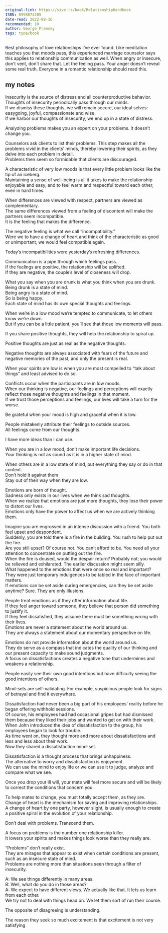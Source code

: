 ```yaml
---
original-link: https://sive.rs/book/RelationshipHandbook
ISBN: 0998874205
date-read: 2022-08-16
recommended: 10
author: George Pransky
tags: type/book
---
```


Best philosophy of love relationships I’ve ever found. Like meditation teaches you that moods pass, this experienced marriage counselor says this applies to relationship communication as well. When angry or insecure, don’t vent, don’t share that. Let the feeling pass. Your anger doesn’t reveal some real truth. Everyone in a romantic relationship should read this.

## my notes

Insecurity is the source of distress and all counterproductive behavior.  
Thoughts of insecurity periodically pass through our minds.  
If we dismiss these thoughts, we will remain secure, our ideal selves: easygoing, joyful, compassionate and wise.  
If we harbor our thoughts of insecurity, we end up in a state of distress.  
  
Analyzing problems makes you an expert on your problems. It doesn’t change you.  
  
Counselors ask clients to list their problems. This step makes all the problems vivid in the clients’ minds, thereby lowering their spirits, as they delve into each problem in detail.  
Problems then seem so formidable that clients are discouraged.  
  
A characteristic of very low moods is that every little problem looks like the tip of an iceberg.  
Maintaining a sense of well-being is all it takes to make the relationship enjoyable and easy, and to feel warm and respectful toward each other, even in hard times.  
  
When differences are viewed with respect, partners are viewed as complementary.  
The same differences viewed from a feeling of discontent will make the partners seem incompatible.  
It is the feeling that makes the difference.  
  
The negative feeling is what we call “incompatibility.”  
Were we to have a change of heart and think of the characteristic as good or unimportant, we would feel compatible again.  
  
Today’s incompatibilities were yesterday’s refreshing differences.  
  
Communication is a pipe through which feelings pass.  
If the feelings are positive, the relationship will be uplifted.  
If they are negative, the couple’s level of closeness will drop.  
  
What you say when you are drunk is what you think when you are drunk.  
Being drunk is a state of mind.  
Being angry is a state of mind.  
So is being happy.  
Each state of mind has its own special thoughts and feelings.  
  
When we’re in a low mood we’re tempted to communicate, to let others know we’re down.  
But if you can be a little patient, you’ll see that those low moments will pass.  
  
If you share positive thoughts, they will help the relationship to spiral up.  
  
Positive thoughts are just as real as the negative thoughts.  
  
Negative thoughts are always associated with fears of the future and negative memories of the past, and only the present is real.  
  
When your spirits are low is when you are most compelled to “talk about things” and least advised to do so.  
  
Conflicts occur when the participants are in low moods.  
When our thinking is negative, our feelings and perceptions will exactly reflect those negative thoughts and feelings in that moment.  
If we trust those perceptions and feelings, our lives will take a turn for the worse.  
  
Be grateful when your mood is high and graceful when it is low.  
  
People mistakenly attribute their feelings to outside sources.  
All feelings come from our thoughts.  
  
I have more ideas than I can use.  
  
When you are in a low mood, don’t make important life decisions.  
Your thinking is not as sound as it is in a higher state of mind.  
  
When others are in a low state of mind, put everything they say or do in that context.  
Don’t hold it against them  
Stay out of their way when they are low.  
  
Emotions are born of thought.  
Sadness only exists in our lives when we think sad thoughts.  
When we realize that emotions are just more thoughts, they lose their power to distort our lives.  
Emotions only have the power to affect us when we are actively thinking them.  
  
Imagine you are engrossed in an intense discussion with a friend. You both feel upset and despondent.  
Suddenly, you are told there is a fire in the building. You rush to help put out the fire.  
Are you still upset? Of course not. You can’t afford to be. You need all your attention to concentrate on putting out the fire.  
When the fire is doused, would the despair return? Probably not; you would be relieved and exhilarated. The earlier discussion might seem silly.  
What happened to the emotions that were once so real and important?  
They were just temporary indulgences to be tabled in the face of important matters.  
If emotions can be set aside during emergencies, can they be set aside anytime? Sure. They are only illusions.  
  
People treat emotions as if they offer information about life.  
If they feel anger toward someone, they believe that person did something to justify it.  
If they feel dissatisfied, they assume there must be something wrong with their lives.  
Emotions are never a statement about the world around us.  
They are always a statement about our momentary perspective on life.  
  
Emotions do not provide information about the world around us.  
They do serve as a compass that indicates the quality of our thinking and our present capacity to make sound judgments.  
A focus on dissatisfactions creates a negative tone that undermines and weakens a relationship.  
  
People easily see their own good intentions but have difficulty seeing the good intentions of others.  
  
Mind-sets are self-validating. For example, suspicious people look for signs of betrayal and find it everywhere.  
  
Dissatisfaction had never been a big part of his employees’ reality before he began offering withhold sessions.  
Of course, his employees had had occasional gripes but had dismissed them because they liked their jobs and wanted to get on with their work.  
When John introduced the idea of dissatisfaction to the group, his employees began to look for trouble.  
As time went on, they thought more and more about dissatisfactions and less and less about their work.  
Now they shared a dissatisfaction mind-set.  
  
Dissatisfaction is a thought process that brings unhappiness.  
The alternative to worry and dissatisfaction is enjoyment.  
We can use the mind to enjoy life or we can use it to judge, analyze and compare what we see.  
  
Once you drop your ill will, your mate will feel more secure and will be likely to correct the conditions that concern you.  
  
To help mates to change, you must totally accept them, as they are.  
Change of heart is the mechanism for saving and improving relationships.  
A change of heart by one party, however slight, is usually enough to create a positive spiral in the evolution of your relationship.  
  
Don’t deal with problems. Transcend them.  
  
A focus on problems is the number one relationship killer.  
It lowers your spirits and makes things look worse than they really are.  
  
“Problems” don’t really exist.  
They are mirages that appear to exist when certain conditions are present, such as an insecure state of mind.  
Problems are nothing more than situations seen through a filter of insecurity.  
  
A: We see things differently in many areas.  
B: Well, what do you do in those areas?  
A: We expect to have different views. We actually like that. It lets us learn from each other.  
We try not to deal with things head on. We let them sort of run their course.  
  
The opposite of disagreeing is understanding.  
  
The reason they seek so much excitement is that excitement is not very satisfying